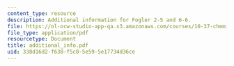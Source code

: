 ```yaml
---
content_type: resource
description: Additional information for Fogler 2-5 and 6-6.
file: https://ol-ocw-studio-app-qa.s3.amazonaws.com/courses/10-37-chemical-and-biological-reaction-engineering-spring-2007/338d16d2f638f5c05e595e17734d36ce_additional_info.pdf
file_type: application/pdf
resourcetype: Document
title: additional_info.pdf
uid: 338d16d2-f638-f5c0-5e59-5e17734d36ce
---
```

